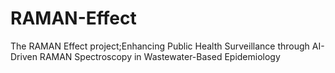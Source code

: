 # RAMAN-Effect
The RAMAN Effect project;Enhancing Public Health Surveillance through AI-Driven RAMAN Spectroscopy in Wastewater-Based Epidemiology
